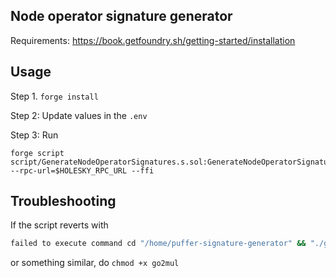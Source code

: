## Node operator signature generator

Requirements:
https://book.getfoundry.sh/getting-started/installation

## Usage

Step 1. 
`forge install`

Step 2: 
Update values in the `.env`

Step 3: Run
```shell
forge script script/GenerateNodeOperatorSignatures.s.sol:GenerateNodeOperatorSignatures --rpc-url=$HOLESKY_RPC_URL --ffi
```

## Troubleshooting
If the script reverts with 
```bash
failed to execute command cd "/home/puffer-signature-generator" && "./go2mul" Permission denied (os error 13)
```
or something similar, do `chmod +x go2mul` 